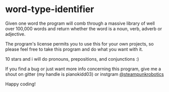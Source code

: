 # word-type-identifier

Given one word the program will comb through a massive library of well over 100,000 words and return whether the word is a noun, verb, adverb or adjective. 

The program's license permits you to use this for your own projects, so please feel free to take this program and do what you want with it. 

10 stars and i will do pronouns, prepositions, and conjunctions :)

If you find a bug or just want more info concerning this program, give me a shout on gitter (my handle is pianokidd03) or instgram [@steampunkrobotics](https://www.instagram.com/steampunkrobotics/)

Happy coding!
